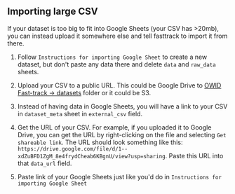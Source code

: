 ## Importing large CSV

If your dataset is too big to fit into Google Sheets (your CSV has >20mb), you can instead upload it somewhere else and tell fasttrack to import it from there.

1. Follow `Instructions for importing Google Sheet` to create a new dataset, but don't paste any data there and delete `data` and `raw_data` sheets.

2. Upload your CSV to a public URL. This could be Google Drive to [OWID Fast-track -> datasets](https://drive.google.com/drive/folders/1OeK3wsNnaHFCOTQlxHjqgZuFS9gvPhaI?usp=share_link) folder or it could be S3.

3. Instead of having data in Google Sheets, you will have a link to your CSV in `dataset_meta` sheet in `external_csv` field.

4. Get the URL of your CSV. For example, if you uploaded it to Google Drive, you can get the URL by right-clicking on the file and selecting `Get shareable link`. The URL should look something like this: `https://drive.google.com/file/d/1--xdZuBFD1ZgM_8e4frydCheab6KBgnU/view?usp=sharing`. Paste this URL into that `data_url` field.

5. Paste link of your Google Sheets just like you'd do in `Instructions for importing Google Sheet`
